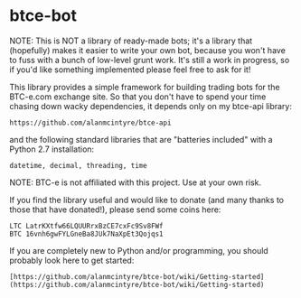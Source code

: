btce-bot
========

NOTE: This is NOT a library of ready-made bots; it's a library that (hopefully)
makes it easier to write your own bot, because you won't have to fuss with
a bunch of low-level grunt work.  It's still a work in progress, so if you'd
like something implemented please feel free to ask for it!

This library provides a simple framework for building trading bots for the 
BTC-e.com exchange site.  So that you don't have to spend your time chasing
down wacky dependencies, it depends only on my btce-api library:

    https://github.com/alanmcintyre/btce-api
    
and the following standard libraries that are "batteries included" with a
Python 2.7 installation: 

    datetime, decimal, threading, time

NOTE: BTC-e is not affiliated with this project.  Use at your own risk.

If you find the library useful and would like to donate (and many thanks to 
those that have donated!), please send some coins here:

    LTC LatrKXtfw66LQUURrxBzCE7cxFc9Sv8FWf
    BTC 16vnh6gwFYLGneBa8JUk7NaXpEt3Qojqs1

If you are completely new to Python and/or programming, you should probably
look here to get started:

    [https://github.com/alanmcintyre/btce-bot/wiki/Getting-started](https://github.com/alanmcintyre/btce-bot/wiki/Getting-started)

